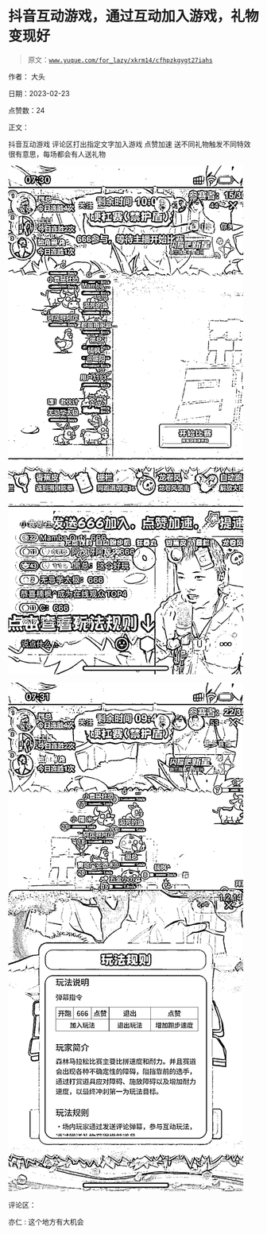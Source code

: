 # 抖音互动游戏，通过互动加入游戏，礼物变现好

> 原文：[`www.yuque.com/for_lazy/xkrm14/cfhpzkgygt27iahs`](https://www.yuque.com/for_lazy/xkrm14/cfhpzkgygt27iahs)

作者： 大头

日期：2023-02-23

点赞数：24

正文：

抖音互动游戏 评论区打出指定文字加入游戏 点赞加速 送不同礼物触发不同特效 很有意思，每场都会有人送礼物

![](img/e8ea0c4f73fe2bf9adbaf34ab2d5d5a5.png)

![](img/4e91ccdcd891b95815b0f2346766df74.png)

评论区：

亦仁 : 这个地方有大机会

